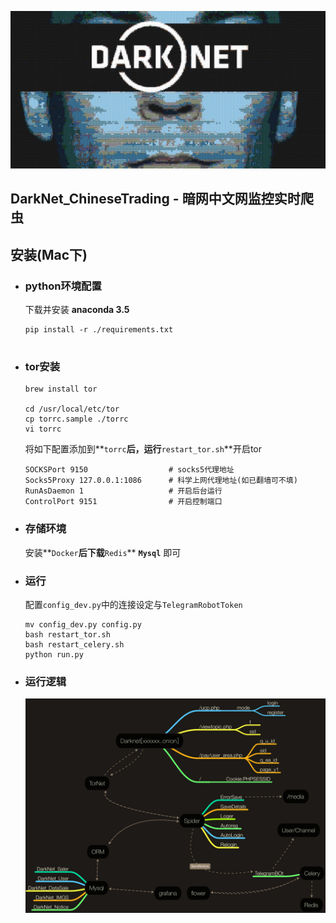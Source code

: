 ![mosaic.jpg](media/mosaic.jpg)
## DarkNet_ChineseTrading - 暗网中文网监控实时爬虫



## 安装(Mac下)


- ### python环境配置

	下载并安装 **anaconda 3.5**

	```
	pip install -r ./requirements.txt
		
	```
	
- ### tor安装
	
	```
	brew install tor
	
	cd /usr/local/etc/tor
	cp torrc.sample ./torrc
	vi torrc
	```
	将如下配置添加到**```torrc```**后，运行**```restart_tor.sh```**开启tor
	
	```
	SOCKSPort 9150 					# socks5代理地址
	Socks5Proxy 127.0.0.1:1086 		# 科学上网代理地址(如已翻墙可不填)
	RunAsDaemon 1 					# 开启后台运行
	ControlPort 9151 				# 开启控制端口
	
	```
	
- ### 存储环境

	安装**```Docker```**后下载**```Redis```** **```Mysql```** 即可

- ### 运行
	配置```config_dev.py```中的连接设定与```TelegramRobotToken```

	```
	mv config_dev.py config.py
	bash restart_tor.sh
	bash restart_celery.sh
	python run.py
	```
	
- ### 运行逻辑
	
	![](media/DarkNet.png)
	
	
	
	
	
	



